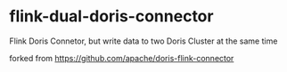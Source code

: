 # flink-dual-doris-connector
Flink Doris Connetor, but write data to two Doris Cluster at the same time

forked from https://github.com/apache/doris-flink-connector 